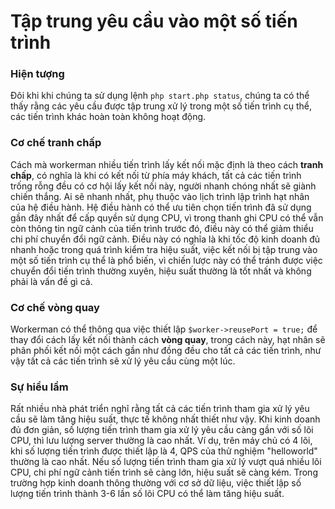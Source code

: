 # Tập trung yêu cầu vào một số tiến trình

### Hiện tượng
Đôi khi khi chúng ta sử dụng lệnh `php start.php status`, chúng ta có thể thấy rằng các yêu cầu được tập trung xử lý trong một số tiến trình cụ thể, các tiến trình khác hoàn toàn không hoạt động.

### Cơ chế tranh chấp
Cách mà workerman nhiều tiến trình lấy kết nối mặc định là theo cách **tranh chấp**, có nghĩa là khi có kết nối từ phía máy khách, tất cả các tiến trình trống rỗng đều có cơ hội lấy kết nối này, người nhanh chóng nhất sẽ giành chiến thắng. Ai sẽ nhanh nhất, phụ thuộc vào lịch trình lập trình hạt nhân của hệ điều hành. Hệ điều hành có thể ưu tiên chọn tiến trình đã sử dụng gần đây nhất để cấp quyền sử dụng CPU, vì trong thanh ghi CPU có thể vẫn còn thông tin ngữ cảnh của tiến trình trước đó, điều này có thể giảm thiểu chi phí chuyển đổi ngữ cảnh. Điều này có nghĩa là khi tốc độ kinh doanh đủ nhanh hoặc trong quá trình kiểm tra hiệu suất, việc kết nối bị tập trung vào một số tiến trình cụ thể là phổ biến, vì chiến lược này có thể tránh được việc chuyển đổi tiến trình thường xuyên, hiệu suất thường là tốt nhất và không phải là vấn đề gì cả.

### Cơ chế vòng quay
Workerman có thể thông qua việc thiết lập `$worker->reusePort = true;` để thay đổi cách lấy kết nối thành cách **vòng quay**, trong cách này, hạt nhân sẽ phân phối kết nối một cách gần như đồng đều cho tất cả các tiến trình, như vậy tất cả các tiến trình sẽ xử lý yêu cầu cùng một lúc.

### Sự hiểu lầm
Rất nhiều nhà phát triển nghĩ rằng tất cả các tiến trình tham gia xử lý yêu cầu sẽ làm tăng hiệu suất, thực tế không nhất thiết như vậy. Khi kinh doanh đủ đơn giản, số lượng tiến trình tham gia xử lý yêu cầu càng gần với số lõi CPU, thì lưu lượng server thường là cao nhất. Ví dụ, trên máy chủ có 4 lõi, khi số lượng tiến trình được thiết lập là 4, QPS của thử nghiệm "helloworld" thường là cao nhất. Nếu số lượng tiến trình tham gia xử lý vượt quá nhiều lõi CPU, chi phí ngữ cảnh tiến trình sẽ càng lớn, hiệu suất sẽ càng kém. Trong trường hợp kinh doanh thông thường với cơ sở dữ liệu, việc thiết lập số lượng tiến trình thành 3-6 lần số lõi CPU có thể làm tăng hiệu suất.
